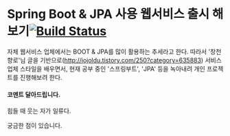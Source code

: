 # Spring Boot & JPA 사용 웹서비스 출시 해보기[![Build Status](https://travis-ci.com/gonghojin/spring-webservice.svg?branch=master)](https://travis-ci.com/gonghojin/spring-webservice)

자체 웹서비스 업체에서는 BOOT & JPA를 많이 활용하는 추세라고 한다.
따라서 '창천향로'님 글을 기반으로(<http://jojoldu.tistory.com/250?category=635883>) 서비스업체 스타일을 배우면서, 현재 공부 중인 '스프링부트', 'JPA' 등을 녹아내려 개인 프로젝트를 진행해보려 한다.

#### 코멘트 달아드립니다.

힘들 때 웃는 자가 일류다.

궁금한 점이 있습니다.
